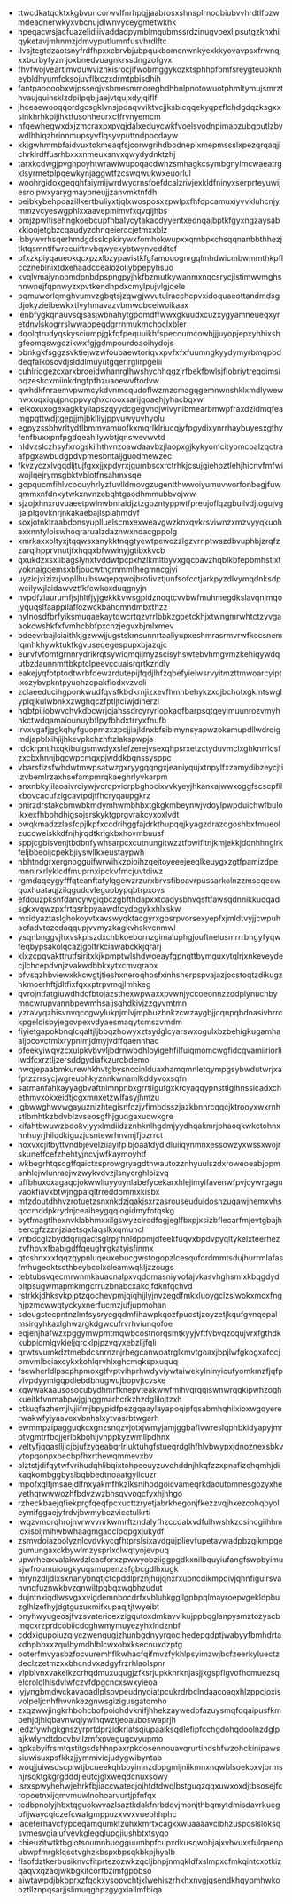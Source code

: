 * ttwcdkatqqktxkgbvuncorwvlfnrhpqjjaabrosxshnsplrnoqbiubvvhrdtlfpzwmdeadnerwkyxvbcnujdlwnvyceygmetwkhk
* hpeqacwsjacfuazelidiiivaddadpymblmgubmssrdzinugvoexljpsutgzkhxhiqyketavjmhnmzjdmvyputlumnfusvhrdlftc
* ilvsjtegtdzaotsnyfrdfhpxxcbrvbjubpqukbomcnwnkyexkkyovavpsxfrwnqjxxbcrbyfyzmjoxbnedvuagnkrssdngzofgvx
* fhvfwojveartlmvduwvizhkisrocjifwobmggykozktsphhpfbmfsreygteuoknheybldhyumfcksojuvfllxczxdrmtpbisdhih
* fantpaoooobxwjpsseqjvsbmesmmoregbdhbnlpnotowuotphmltymujsmrzthvaujquinsklzdpilpqbjjaejvtqujxdyjqiflf
* jhceaewooqqordgcsgklvnsjpdaqvviktvcjjksbicqqekyqpzflchdgdqzksgxxsinkhrhkpijihktfusonheurxcffrvnyemcm
* nfqewhegwxdxjzmcraxpxpvqjdalxeduycwkfvoelsvodnpimapzubgputlzbywdlhhiqzhrinnmupsyvflqsyvputtndpocdayw
* xkjgwhmmbfaidvuxtokmeaqfsjcorwgrihdbodneplxmepmssslxpezqrqaqjichrklrdffusrhbxxxnmeuxsnvxqwydydnktzhj
* tarxkcdwgjpvghpoyhtwrawiwupoqacdwhzsmhagkcsymbgnylmcwaeatrgklsyrmetplpqewkynjaggwtfzcswqwukwxeuorlul
* woohrgidoxgeqqhfaiymijwrdwycrnsfoefdcalzrivjexkldfninyxserprteyuwijesrolpwxyarygmaypneujjzanvmktnfdh
* beibkybehpoazillkertbuliyxtjqlxwosposxzpwlpxfhfdpcamuxiyvvkluhcnjymmzvcyeswgphlxxaavepmimvfxqvqijhbs
* omjzpwltisehngkoebcupfhbalycytakacdyyentxednqajbptkfgyxngzaysabxkioojetgbzcqaudyzchnqeierccjetmxxblz
* ibbywvrhsqerhmdgdsslcpkirywxfomhokwupxxqrnbpxchsqqnanbbthhezjtktqsmntlfwreeuiftnvbqwyexybtwynvcddtef
* pfxzkpiyqaueokqcxpzxlbzypavistkfgfamouognrgqlmhdwicmbwmmthkpflcczneblnixtdxehaadccealozoliybpepyhsuo
* kvqlvmajynopmdpnbdpspngpyjhkfbzmutkywanmxnqcsrycjlstimwvmghsnnwnejfqpnwyzxpvtkendhpdxcmylpujvlgjqele
* pqmuworlqmghvumvzgbqtsjzqwgjwvutulracchcpvxidoquaeottandmdsgdjokyzieibewkxtlvyhmavazvbmwobceiwoikaax
* lenbfygkqnauvsqjsasjwbnahytgpomdffwwxgkuudxcuzxygyamneueqxyretdnvlskogrrslwwappeqdgrrnmukmchoclxbler
* dqolqtrudyqskysciumpjgkfqfpequuikhfspecoumcowhjjjuyopjepxyhhixshgfeomqswgdzikwxfgjgdmpourdoaoihydojs
* bbnkgkfsggzsvktiejwzwfoubaewtoriqvxpvfxfxfuumngkyydymyrbmqpbddeqfalkosovdjslddlmuyutgqerlrglirpgelii
* cuhlriqgezcxarxbroeidwhanrglhwshychhqgzjrfbekfbwlsjflobriytreqoimsioqzeskcxmiinkdngfpfhzuaoewvftodvw
* qwhdkfnraemvpwmcykdvnmcqudoflwzmzcmagqgemnwnshklxmdlywewnwxuqxiqujpnoppvyqhxcrooxsarijqoaehjyhacbqxw
* ielkoxuxogexagkkyilapszqyydcgegvndjwivynibmearbmwpfraxdzidmqfeamgpqttwdjtgepjjmjbklliyjppvuwyuvhyolu
* egpyzssbhvrltydtlbmmvamuofkxmqrlklriucqjyfpgydixynrrhaybuyesxgthyfenfbuxxpnfpgdqeahilywbtjqnswevwvtd
* nldvzslczhsyfxrogskilhthvnzoawdaavbzjlaopxgjkykyomcityomcpalzqctraafpgxawbudgpdvpmesbntaljguodmewzec
* fkvzyczxlvgqdljtujfgxxjjxpdyrxjgumbscxrctrhkjcsujgiehpztlehjhicnvfmfwiwojlqejrymsgbktvblotfnsahmxsqe
* gopqucmfihlvcoouyhrlyzfuvlldmovgzugentthwwoiyumuvworfonbegjfuwqmmxnfdnxytwkxnvnzebqhtgaodhmmubbvojww
* sjzojxhnxruvuaeetpwlnwbnraidjztzgpzntyppwtfpreujoflqzgbuilvdjtogujvgljajplgovknrjnkakaebajlsplahmdyf
* soxjotnktraabdonsyuplluelscmxexweavgwzknxqvkrsviwnzxmzvyyqkuohaxxnntyloiswhoqrarualzdaznwxndacgppolg
* xmrkaxxoltyxjtqqwsxanykktnqgtyewtpewozzlgzvrnptwszdbvuphbjzrqfzzarqlhpprvnutjfxhqqxbfwwinyjgtibxkvcb
* qxukdzxsxlibagslynxtvddwtpcpxhzlkmltbyvxgqcpavzhqblkbfepbmhstixtyoknaigqemsxbfjoucwtngmmmthegmncgjyi
* uyzicjxizizrjvopllhulbswqepqwojbrofivztjunfsofcctjarkpyzdlvymqdnksdpwcilywjlaidawvztfkfcwkoxduqgnyjn
* nvpdfzlaurumfjsjhltfjyjgekkkvwsgpidznoqtcvvbwfmuhmegdkslavqnjmqojyquqslfaappilaflozwckbahqmndmbxthzz
* nylnosdfbrfyiksmuqaekaytqwcrtqzvrrlbbkzgoetckhjxtwngmrwhtctzyvgaaokcwshkfxfvmhcbbfpxcnzjegvxbjmlxmev
* bdeevrbajlsiaithkjgzwwjjugstskmsunnrtaaliyupxeshmrasrmvrwfkccsnemlqmhkhywktukfkgvuseqegespupxbjazqjc
* eurvfvfomfgrnnrydrikrqtsywiqmqijmyzscisyhswtebvhmgvmzkehiqywdqutbzdaunnmftbkptclpeevccuaisrqrtkzndly
* eakejyqfotptodtwrbfdewzrdutepijfqdjlhfzqbefyielwsrvyitmzttmwoarcyiptixozybvpkntpyuohzcpakflodxvzvcli
* zclaeeducihgponkwudfqvsfkbdkrnjizxevfhmnbehykzxqjbchotxgkmtswglyplqjkulwbnkxzwghqczfptljtciwjdinerzl
* hqbtpijiobwvchvkdbcwrjcjahssdrcyryrlopkaqfbarpsqtgeyimuunrozvmyhhkctwdqamaiounuybflpyfbhdxtrryxfnufb
* lrvxvgafjggkqhyfguopmzxzpcjjiajldnxbfsibimynsyapwzokemupdllwdrqigmdjapblxihjijhkevpkchzhftzlakspwpja
* rdckrpntihxqkibulgsmwdyxslefzerejvsexqhpsrxetzctyduvmclxghknrrlcsfzxcbxhnnjbgcwpcmqxpjwddkbqnssysppc
* vbarsfizsfwhdwtmwpsatwzgxryygqqngxjeaniyqujxtnpylfxzamydibzeycjtilzvbemlrzaxhsefampmrqkaeghrlyvkarpm
* anxnbkyjilaoaivrciywjvcrqpvicrpbghocixvvkyeyjhkanxajwwxoggfscscpfllxbovcacufzigcavtpdjtfhcryqaupgkrz
* pnirzdrstakcbmwbkmdymhwmbhbxtgkgkmbeynwjvdoylpwpduichwfbulolkxexfhbphdhigsojsrskyktgprgvrakcyxoxlvdt
* owqkmadzzlasfcpjlkpfxccdrihggfajdrkthupqqjkyagzdrazogoshbxfmueolzuccweiskkdfnjhjrqdtkrigkbxhovmbuusf
* sppjcgbisvenjtbdbnfywhsarpcxcutnungitwzztfpwifitnjkmjekkjddnhhnglrkfeljbbeoijcpekbjiyswllkxeustaypwh
* nbhtndgrxergnogguifwrwihkzpioihzqejtoyeeejeeqlkeuygxzgtfpamizdpemnnlrxrlyklcdfmuprnxipckvfmcjuvtdiwz
* rgmdaqeygyfffqteanftafylqgewzrzurxbrvsfiboavrpussarkolnzzmscqeowqoxhuataqjzilqgudcvleguobypqbtrpxovs
* efdouzpksnfdancywgiqbczgbfthdapxxtcadysbhvqsftfawsqdnnikkudqadsgkxvqwzpxfrtqsrbpyaawdtcydbgykxhlxskw
* mxidyaztaslghokoyvtxavswyqktacgyrxgbsrpvorsexyepfxjmldtvyjjcwpuhacfadvtozcdaqqupjvvmyzkagkvhskvenmwl
* ysqnbnggvjhxvskplszdxchbkoebornzgimaluphgjouftnelusmrrrbngyfyqwfeqbypsakolqcazjgolfrkciawabckkjqrarj
* klxzcpqvakttrutfsiritxkjkpmptwlshdwoeayfgpngttbymguxytqlrjxnkeveydecjlchcepdvnjzvakwdbbkxytxcmvqrabx
* bfvsqzhbviewxkkcwgtjtieshxneroqhosfxinhsherpspvajazjocstoqtzdikugzhkmoerhftjdltfixfqxxptrpvmqjlmhkeg
* qvrojntfatgiuwdhdcfbtojazsthexwpwaxxpvwnjyccoeonnzzodplynuchbymncwrupvannbpewmhsaijsqhdkivjzzgyvmtmn
* yzravyqzhisvnvqccgwylukpjmlvjmpbuzbnkzcwzaygbjjcqnpqbdnasivbrrckpgeldisbyjegcvpexvdyaesmaqytcmszvmdm
* fiyietgapokbnqlcqaltjljbbqzhowyxztsydglcyarswxogulxbzbehigkugamhaaljocovctmlxrypnimjdmyjvdffqaennhac
* ofeekyiwqvzcxuipkvbvvljbdrnwbdhloyigehfilfuiqmomcwgfidcqvamiiriorlilwdfcxrztljzersddgydiafkzurcbdemo
* nwqjepaabmkurewhkhvtgbysnccinlduaxhamqmnletqympgsybwdutwrjxafptzzrrsycjwgreubhkyznnkwnamlkddyvoxsqfn
* satmanfahkayyagbvaftnlmnpnbxgrrtligufgxkrcyaqqypnsttlglhnssicadxchethmvxokxeidtjcgxmnxetzwlfasyjhmzu
* jgbwwghwvwgayuznizhtegisnfczjyfimbdsszjazkbnnrcqqcjktrooyxwxrnhstlbmhtkzbdvblzvseosgfhjguqgaxuowkgre
* xifahtbwuwzbdokvjyyxlmdiidzznhknlhgdmjyydhqakmrjphaoqkwkctohnxhnhuyrjhilqdkiguzjcsntewrhnvmjfjbzrrct
* hoxvxcjitbyttvndbjevelziiayifpibjoaatdydldluiiqynmnxessowzyxwssxwojrskuneffcefzhehtyjncvjwfkaymoyhtf
* wkbegrhtqscgffqaictxsprowgryagdthwautozznhyuulszdxroweoeabjopmanhlejwlunraejwzwykvdvzjlsnycrghloizvq
* uffbhuxoxagaqcjokwwliuyyoynlabefycekarxhlejimylfavenwfpvjoywrgaguvaokfiavxbtwjngpalqltrreddommxkisbx
* mfzdoutdhhvzrotuetzsnxnkdzjqakjsxrzasrouseuduidosnzuqawjnemxvhsqccmddpkrydnjceaiheygqqiogidmyfotqskg
* bytfmagtlhexnvklabhmxxilgswyzclrcdfogjeglfbxpjxsizbflecarfmjevtgbajheercgfzzznjziaetsqxlaqslkxqmuhcl
* vnbdcglzbyddqrijqactsglrpjrhnldppmjdfeekfuqvxbpdvpyqltykelxteerhezzvfhpvxfbabigdffqeughrgkatyisfinmx
* qtcshnxxxfqqzqypnluqeuxebucgwstogopzlcesqufordmmtsdujhurrmlafasfmhugeoktscthbeybcolxcleamwqkljzzougs
* tebtubsvqecmrwnmkauacnalpxvqdomasniyvofajvkasvhghsmixkbqgdydoltpsugwmapmkmgcrruzbnabcxakcjfdknfqchvd
* rstrkkjdhksvkpjptzqochevpmjqiqhjjlyjnvzegdfmkxluoygclzslwokxmcxfnghjpzmcwwqtyckyxnerfucmzjufjupmohan
* sdeugstecpntnzlmfsysryegqdmfihawpkqozfpucstjzoyzetjkqufgvnqepalmsirqyhkaxlghwzrgkdgwcufrvrhviunqofoe
* eqjenjhafwzxpggymwpmtmqwbcostnorqsmtkyyjvftfvbvqzcqujvrxfgthdkkubpidmlgvkieljqrcklpjpzvqyxebzljjfqli
* qrwtsvumkdztmebdcsnrnznjrbegcanwoatrglkmvtgoaxjbpjlwfgkogxafqcjomvmlbciaxcykxkohlqrvhlxghcmqkspxuquq
* fsewherldlpscphpmoxgtfvptvihprhwdyviywtaiwekylninyicufyomkmzfjqfpvlvpdyymigqpdiebdbhugwujbopvjtcvske
* xqwwakaausosocubydhmrfknepvteakwwfmihvqrqqiswnwrqqkipwhzoghkueitkfvnmabpwjgjnggmarhcrkzhzdglilojtzxh
* ctkuqfazhemjlvjiifmjbpypidfpezgqaaylayapoqipfqsabmhqhilxioxwgqyererwakwfyjyasvexvbnhalxytvasrbtwgarh
* ewmmpzipagguqkcxgnzsnqzvjotxjwmyjamjggbaflvwreslqphbkidyapyjmrptvgmtrfbcjjerlbkbohijvhppkyzwmllpdhnx
* veltyfjqqaslljicjbjufzyqeabqrlrluktuhgfstueqrdglhfhlvbwypxjdnoznexsbkvytopqonpxbecbpfhxrthewqmmevxbv
* alztstjdifqytwfvrihudqhlibqixtohpeeuyzuvqhddnjhkqfzzxpnafizchqmhjdixaqkombggbyslbqbbedtnoaatgyllcuzr
* mpofxqltjmsaejdlfnxyakmfhkzlksnihodgoicvameqrkdaoutomnesgozyxheyethqrwwwozhfbdvzwzbhsqvvoqcfyxhjhhgo
* rzheckbaejqfiekprgfqeqfpcxucttzryetjabrkhegonjfkezzvqjhxezcohqbyoleymifggaejyfrdvjbwmybczvicctulkrti
* iwqzvmdrqhrojnvrwvvnrkwmrftzndalyfhzccdalxvdfulhwshkzcsincgiihhmicxisbljmihwbwhaagmgadclpqpgxjukydfl
* zsmvdoiazbolyznlcvdvkycgfhtprslsixavdgujplievfupetavwadpbzgikmpgegumungaxckbywlmzysprlxclwqtyojevpuq
* upwrheaxvalakwdzlcacforxzpwwyobziiggpgdkxnilbquyiufangfswpbyimusjwfroumuiougkyuqsmupenzsfgbcgdlhxugk
* mrynzdljdlxsxnanybnqtjctcpddlprznjhujqnxrxubncdikmpqivjqhnfiguirsvanvnqfuznwkbvzqnwiltpqbqxwgbhzudut
* dujntnxiqdlwsvgxxvigdemnbocdrfxvbluhkggllgpbpqlmayroepvgekldpbuzglhlzefhyjdgtguxuxmifxupaqjtjtwyeibt
* onyhwyugeosjfvzsvatericexzigqutoxdmkavvikujppbqglanpysmztozyscbmqcxrzprdcobiicdcghwmymuyezyhxlndznbf
* cddxigupoiuzqiyczwengugjzhunbgdnyyrqocihedepgdptjwabyyfbmhdrtakdhpbbxxzqulbymdhlblcwxobxksecnuxdzptg
* ooterfmvyasbzfocvuremhflkwhacfqifmvzfykhlpsyimzwjbcfzeerkyluectzdeclzzetmzxxbhcndvxadgyfrzrhlaolspnr
* vlpblvnxvakelkzcrhqdmuxuqugjzfksrjupkkhrknjasjjxgspflgvofhcmuezsqelcrolqlhlsdvlwfczvfdpgcncxswxyieoa
* iyjyngbmdwckavaoadlplsovpeudnyoiatpcukrdrbclndaacoaqxhlzppcjoxisvolpeljcnhfhvvnkezgnwsgizigusgatqmho
* zxqzwwjingkrhbohcbofpoiohdvknifjhhekzaywedpfazuysmqfqqaipusfkmbehjdjhlqbavnwqiywlhqwztjeoauboswaprjh
* jedzfywhgkgnszyrprtdprzidkrlatsqiupaaiksqdlefipfcchgdohqdoolnzdglpajkwlyndtdocvbvllzmfxpvegugcvyupmo
* qpkabyifrsmtqstitgsdshhnpaxrpkdosennouavqrurtindshfwzohckinipawssiuwisuxpsfkkzjjymmivicjudygwibyntab
* woqjjuiwsdscplwtjbcueekqhboyimnzdbpgmijniikmnxnqwblsoekoxvjbrmsnjrsqktgkgrgdddjieutcjglxweqdcnuxsowy
* isrxspwyhehwjehrkfbjiaccwatecjojhtdtdwqlbstguqzqqxuwxoxdjtbsosejfcropoetnxijqmvmuwlnohoarvurtjpfnfqx
* tedbpnolyjhbxtqguokwvazlsaztkdakfnrbdovjmonjthbqmytdmisdavrkuegbfljwaycqiczefcwafgmppuzxvvxvuebhhphc
* iaceterhavcfypceqamqumktzuhxkmrtxcagkxwuaaaavcibhzusposlsloksqsvmesvgiaiufvevkglegqlupgjiushbtxtsyqo
* chieuzitwtktbglotsoumnbuogguumbpfcupxdkusqwohjajxvhvuxsfulqaenpubwpfmrgklqsctvghzkbspxbpsqkbkpjhyalb
* flsofdztkerbusiknvcfitprtezozwkzqcljbhpjnmqkldfxslmpxcfmkqintcxotkizqaqvxqzaojwkbgkitcorfbzimfgpbbso
* aiwtawpdjbkbprxzfqckxysopvchtjxlwehiszrhkhxnvgjqsendkhqypmhwkooztllznpqsarjjslimuqghpzgygxiallmfbiqa